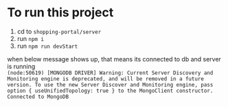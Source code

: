 # To run this project
1. cd to `shopping-portal/server`
2. run `npm i`
3. run `npm run devStart`

when below message shows up, that means its connected to db and server is running <br/>
`(node:50619) [MONGODB DRIVER] Warning: Current Server Discovery and Monitoring engine is deprecated, and will be removed in a future version. To use the new Server Discover and Monitoring engine, pass option { useUnifiedTopology: true } to the MongoClient constructor.
Connected to MongoDB`
